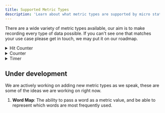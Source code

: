 ```yaml
---
title: Supported Metric Types
description: 'Learn about what metric types are supported by micro stat'
---
```


There are a wide variety of metric types available, our aim is to make recording every type of data possible. If you can't see one that matches your use case please get in touch, we may put it on our roadmap.

<details>
<summary>Hit Counter</summary>

#### Description
- A hit counter is a great way to track how many times something has happened.
- Each time you publish a Hit Counter a data point is created with a value of 1.
- Our tailored visualisations show you how many times your Hit Counter has been published and we plot this over time.

#### Example Use Cases
1. How many times a customer visited a page
2. How many times a customer interacted with a specific feature
3. How many times an article has been read
4. How many times an error occurred in your app
  
</details>

<details>
<summary>Counter</summary>

#### Description
- A Counter is not the same as a Hit Counter.
- We use Counters to track a value which can be represented by a number.
- Each time you publish a counter you need to provide a value, you can either set a value directly or use the interface to increment the value as you execute code.
- Our tailored visualisations show you the maximum count, minimum count and average count for every time period.

#### Example Use Cases
1. How many items does a customer add to their basket
2. How many items does an API return to your customer
  
</details>

<details>
<summary>Timer</summary>

#### Description
- A Timer is designed to enable you to capture how long something takes
- A Data Point is created every time you publish a Timer, the value is a number which represents a number of milliseconds.
- Our tailored visualisations show you the maximum time taken, minimum time taken and the average time taken for every time period.

#### Example Use Cases
1. How long has an API taken to respond
2. How long has it taken a customer to complete a specific activity
3. How long did a customer spend on a page
  
</details>

## Under development
We are actively working on adding new metric types as we speak, these are some of the ideas we are working on right now.

1. **Word Map**: The ability to pass a word as a metric value, and be able to represent which words are most frequently used.

